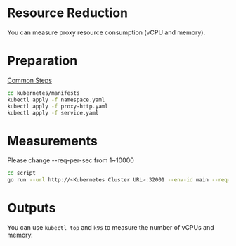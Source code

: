 # Resource Reduction
You can measure proxy resource consumption (vCPU and memory).

# Preparation
[Common Steps](../docs/common.md)

```bash
cd kubernetes/manifests
kubectl apply -f namespace.yaml
kubectl apply -f proxy-http.yaml
kubectl apply -f service.yaml
```

# Measurements
Please change --req-per-sec from 1~10000
```bash
cd script
go run --url http://<Kubernetes Cluster URL>:32001 --env-id main --req-per-sec 1000 --duration 90 --client-num 1 --payload 1000 --picop
```

# Outputs
You can use `kubectl top` and `k9s` to measure the number of vCPUs and memory.

